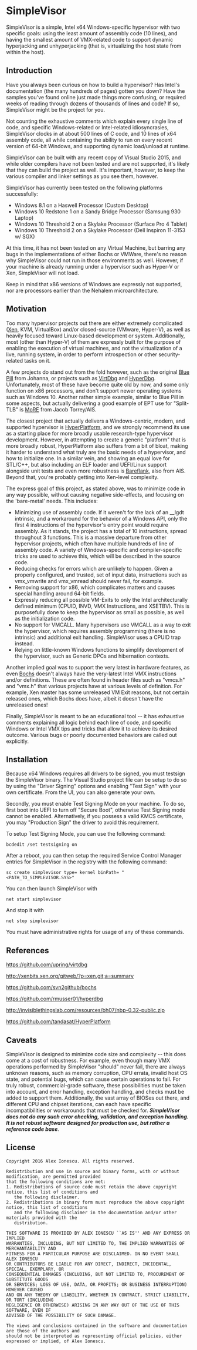 # SimpleVisor

SimpleVisor is a simple, Intel x64 Windows-specific hypervisor with two specific goals: using the least amount of assembly code (10 lines), and having the smallest amount of VMX-related code to support dynamic hyperjacking and unhyperjacking (that is, virtualizing the host state from within the host).

## Introduction

Have you always been curious on how to build a hypervisor? Has Intel's documentation (the many hundreds of pages) gotten you down? Have the samples you've found online just made things more confusing, or required weeks of reading through dozens of thousands of lines and code? If so, SimpleVisor might be the project for you.

Not counting the exhaustive comments which explain every single line of code, and specific Windows-related or Intel-related idiosyncrasies, SimpleVisor clocks in at about 500 lines of C code, and 10 lines of x64 assembly code, all while containing the ability to run on every recent version of 64-bit Windows, and supporting dynamic load/unload at runtime.

SimpleVisor can be built with any recent copy of Visual Studio 2015, and while older compilers have not been tested and are not supported, it's likely that they can build the project as well. It's important, however, to keep the various compiler and linker settings as you see them, however.

SimpleVisor has currently been tested on the following platforms successfully:

* Windows 8.1 on a Haswell Processor (Custom Desktop)
* Windows 10 Redstone 1 on a Sandy Bridge Processor (Samsung 930 Laptop)
* Windows 10 Threshold 2 on a Skylake Processor (Surface Pro 4 Tablet)
* Windows 10 Threshold 2 on a Skylake Processor (Dell Inspiron 11-3153 w/ SGX)

At this time, it has not been tested on any Virtual Machine, but barring any bugs in the implementations of either Bochs or VMWare, there's no reason why SimpleVisor could not run in those environments as well. However, if your machine is already running under a hypervisor such as Hyper-V or Xen, SimpleVisor will not load.

Keep in mind that x86 versions of Windows are expressly not supported, nor are processors earlier than the Nehalem microarchitecture.

## Motivation

Too many hypervisor projects out there are either extremely complicated ([Xen][1], KVM, VirtualBox) and/or closed-source (VMware, Hyper-V), as well as heavily focused toward Linux-based development or system. Additionally, most (other than Hyper-V) of them are expressly built for the purpose of enabling the execution of virtual machines, and not the virtualization of a live, running system, in order to perform introspection or other security-related tasks on it.

A few projects do stand out from the fold however, such as the original [Blue Pill][2] from Johanna, or projects such as [VirtDbg][3] and [HyperDbg][4]. Unfortunately, most of these have become quite old by now, and some only function on x86 processors, and don't support newer operating systems such as Windows 10. Another rather simple example, similar to Blue Pill in some aspects, but actually delivering a good example of EPT use for "Split-TLB" is [MoRE][6] from Jacob Torrey/AIS.

The closest project that actually delivers a Windows-centric, modern, and supported hypervisor is [HyperPlatform][5], and we strongly recommend its use as a starting place for more broadly usable research-type hypervisor development. However, in attempting to create a generic "platform" that is more broadly robust, HyperPlatform also suffers from a bit of bloat, making it harder to understand what truly are the basic needs of a hypervisor, and how to initialize one. In a similar vein, and showing an equal love for STL/C++, but also including an ELF loader and UEFI/Linux support alongside unit tests and even more robustness is [Bareflank][7], also from AIS. Beyond that, you're probably getting into Xen-level complexity.

The express goal of this project, as stated above, was to minimize code in any way possible, without causing negative side-effects, and focusing on the 'bare-metal' needs. This includes:

* Minimizing use of assembly code. If it weren't for the lack of an __lgdt intrinsic, and a workaround for the behavior of a Windows API, only the first 4 instructions of the hypervisor's entry point would require assembly. As it stands, the project has a total of 10 instructions, spread throughout 3 functions. This is a massive departure from other hypervisor projects, which often have multiple hundreds of line of assembly code. A variety of Windows-specific and compiler-specific tricks are used to achieve this, which will be described in the source code.
* Reducing checks for errors which are unlikely to happen. Given a properly configured, and trusted, set of input data, instructions such as vmx_vmwrite and vmx_vmread should never fail, for example.
* Removing support for x86, which complicates matters and causes special handling around 64-bit fields.
* Expressly reducing all possible VM-Exits to only the Intel architecturally defined minimum (CPUID, INVD, VMX Instructions, and XSETBV). This is purposefully done to keep the hypervisor as small as possible, as well as the initialization code.
* No support for VMCALL. Many hypervisors use VMCALL as a way to exit the hypervisor, which requires assembly programming (there is no intrinsic) and additional exit handling. SimpleVisor uses a CPUID trap instead.
* Relying on little-known Windows functions to simplify development of the hypervisor, such as Generic DPCs and hibernation contexts.

Another implied goal was to support the very latest in hardware features, as even [Bochs][6] doesn't always have the very-latest Intel VMX instructions and/or definitions. These are often found in header files such as "vmcs.h" and "vmx.h" that various projects have at various levels of definition. For example, Xen master has some unreleased VM Exit reasons, but not certain released ones, which Bochs does have, albeit it doesn't have the unreleased ones!

Finally, SimpleVisor is meant to be an educational tool -- it has exhaustive comments explaining all logic behind each line of code, and specific Windows or Intel VMX tips and tricks that allow it to achieve its desired outcome. Various bugs or poorly documented behaviors are called out explicitly.

## Installation

Because x64 Windows requires all drivers to be signed, you must testsign the SimpleVisor binary. The Visual Studio project file can be setup to do so by using the "Driver Signing" options and enabling "Test Sign" with your own certificate. From the UI, you can also generate your own.

Secondly, you must enable Test Signing Mode on your machine. To do so, first boot into UEFI to turn off "Secure Boot", otherwise Test Signing mode cannot be enabled. Alternatively, if you possess a valid KMCS certificate, you may "Production Sign" the driver to avoid this requirement.

To setup Test Signing Mode, you can use the following command:

```bcdedit /set testsigning on```

After a reboot, you can then setup the required Service Control Manager entries for SimpleVisor in the registry with the following command:

```sc create simplevisor type= kernel binPath= "<PATH_TO_SIMPLEVISOR.SYS>"```

You can then launch SimpleVisor with

```net start simplevisor```

And stop it with

```net stop simplevisor```

You must have administrative rights for usage of any of these commands.

## References

https://github.com/upring/virtdbg

http://xenbits.xen.org/gitweb/?p=xen.git;a=summary

https://github.com/svn2github/bochs

https://github.com/rmusser01/hyperdbg

http://invisiblethingslab.com/resources/bh07/nbp-0.32-public.zip

https://github.com/tandasat/HyperPlatform

[3]:https://github.com/upring/virtdbg
[1]:http://xenbits.xen.org/gitweb/?p=xen.git;a=summary "Xen"
[6]:https://github.com/svn2github/bochs
[4]:https://github.com/rmusser01/hyperdbg
[2]:http://invisiblethingslab.com/resources/bh07/nbp-0.32-public.zip
[5]:https://github.com/tandasat/HyperPlatform
[7]:https://github.com/ainfosec/MoRE
[8]:https://github.com/Bareflank/hypervisor

## Caveats

SimpleVisor is designed to minimize code size and complexity -- this does come at a cost of robustness. For example, even though many VMX operations performed by SimpleVisor "should" never fail, there are always unknown reasons, such as memory corruption, CPU errata, invalid host OS state, and potential bugs, which can cause certain operations to fail. For truly robust, commercial-grade software, these possibilities must be taken into account, and error handling, exception handling, and checks must be added to support them. Additionally, the vast array of BIOSes out there, and different CPU and chipset iterations, can each have specific incompatibilities or workarounds that must be checked for. ***SimpleVisor does not do any such error checking, validation, and exception handling. It is not robust software designed for production use, but rather a reference code base***.

## License

```
Copyright 2016 Alex Ionescu. All rights reserved. 

Redistribution and use in source and binary forms, with or without modification, are permitted provided
that the following conditions are met: 
1. Redistributions of source code must retain the above copyright notice, this list of conditions and
   the following disclaimer. 
2. Redistributions in binary form must reproduce the above copyright notice, this list of conditions
   and the following disclaimer in the documentation and/or other materials provided with the 
   distribution. 

THIS SOFTWARE IS PROVIDED BY ALEX IONESCU ``AS IS'' AND ANY EXPRESS OR IMPLIED
WARRANTIES, INCLUDING, BUT NOT LIMITED TO, THE IMPLIED WARRANTIES OF MERCHANTABILITY AND
FITNESS FOR A PARTICULAR PURPOSE ARE DISCLAIMED. IN NO EVENT SHALL ALEX IONESCU
OR CONTRIBUTORS BE LIABLE FOR ANY DIRECT, INDIRECT, INCIDENTAL, SPECIAL, EXEMPLARY, OR
CONSEQUENTIAL DAMAGES (INCLUDING, BUT NOT LIMITED TO, PROCUREMENT OF SUBSTITUTE GOODS
OR SERVICES; LOSS OF USE, DATA, OR PROFITS; OR BUSINESS INTERRUPTION) HOWEVER CAUSED
AND ON ANY THEORY OF LIABILITY, WHETHER IN CONTRACT, STRICT LIABILITY, OR TORT (INCLUDING
NEGLIGENCE OR OTHERWISE) ARISING IN ANY WAY OUT OF THE USE OF THIS SOFTWARE, EVEN IF
ADVISED OF THE POSSIBILITY OF SUCH DAMAGE.

The views and conclusions contained in the software and documentation are those of the authors and
should not be interpreted as representing official policies, either expressed or implied, of Alex Ionescu.
```
